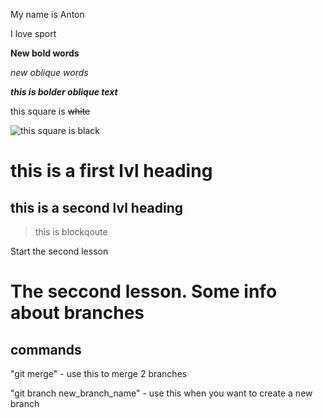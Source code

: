 My name is Anton

I love sport

**New bold words**

*new oblique words*

***this is bolder oblique text***

this square is ~~white~~

![this square is black](p1.JPG)

# this is a first lvl heading

## this is a second lvl heading

> this is blockqoute 

Start the second lesson

# The seccond lesson. Some info about branches

## commands

"git merge" - use this to merge 2 branches

"git branch new_branch_name" - use this when you want to create a new branch



    